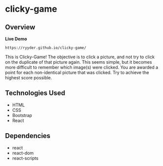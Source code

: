 # clicky-game

## Overview

**Live Demo**

`https://ryyder.github.io/clicky-game/`

This is Clicky-Game! The objective is to click a picture, and not try to click on the duplicate of that picture again. This seems simple, but it becomes more difficult to remember which image(s) were clicked. You are awarded a point for each non-identical picture that was clicked. Try to achieve the highest score possible.

## Technologies Used
- HTML
- CSS
- Bootstrap
- React

## Dependencies
- react
- react-dom
- react-scripts